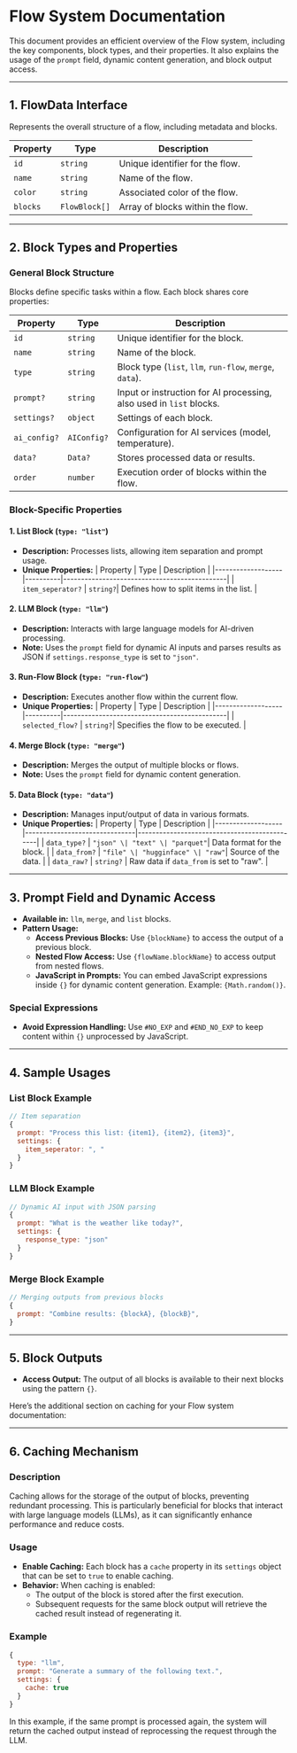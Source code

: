 # Flow System Documentation

This document provides an efficient overview of the Flow system, including the key components, block types, and their properties. It also explains the usage of the `prompt` field, dynamic content generation, and block output access.

---

## **1. FlowData Interface**

Represents the overall structure of a flow, including metadata and blocks.

| Property  | Type         | Description                                 |
|-----------|--------------|---------------------------------------------|
| `id`      | `string`     | Unique identifier for the flow.             |
| `name`    | `string`     | Name of the flow.                           |
| `color`   | `string`     | Associated color of the flow.               |
| `blocks`  | `FlowBlock[]`| Array of blocks within the flow.            |

---

## **2. Block Types and Properties**

### **General Block Structure**
Blocks define specific tasks within a flow. Each block shares core properties:

| Property       | Type            | Description                                             |
|----------------|-----------------|---------------------------------------------------------|
| `id`           | `string`        | Unique identifier for the block.                        |
| `name`         | `string`        | Name of the block.                                      |
| `type`         | `string`        | Block type (`list`, `llm`, `run-flow`, `merge`, `data`). |
| `prompt?`      | `string`        | Input or instruction for AI processing, also used in `list` blocks. |
| `settings?`    | `object`        | Settings of each block.                                 |
| `ai_config?`   | `AIConfig?`     | Configuration for AI services (model, temperature).    |
| `data?`        | `Data?`         | Stores processed data or results.                       |
| `order`        | `number`        | Execution order of blocks within the flow.              |

### **Block-Specific Properties**

#### 1. **List Block (`type: "list"`)**
- **Description:** Processes lists, allowing item separation and prompt usage.
- **Unique Properties:**
  | Property          | Type     | Description                                  |
  |-------------------|----------|----------------------------------------------|
  | `item_seperator?`  | `string?`| Defines how to split items in the list.      |

#### 2. **LLM Block (`type: "llm"`)**
- **Description:** Interacts with large language models for AI-driven processing.
- **Note:** Uses the `prompt` field for dynamic AI inputs and parses results as JSON if `settings.response_type` is set to `"json"`.

#### 3. **Run-Flow Block (`type: "run-flow"`)**
- **Description:** Executes another flow within the current flow.
- **Unique Properties:**
  | Property          | Type     | Description                                  |
  |-------------------|----------|----------------------------------------------|
  | `selected_flow?`   | `string?`| Specifies the flow to be executed.           |

#### 4. **Merge Block (`type: "merge"`)**
- **Description:** Merges the output of multiple blocks or flows.
- **Note:** Uses the `prompt` field for dynamic content generation.

#### 5. **Data Block (`type: "data"`)**
- **Description:** Manages input/output of data in various formats.
- **Unique Properties:**
  | Property          | Type                          | Description                                  |
  |-------------------|-------------------------------|----------------------------------------------|
  | `data_type?`       | `"json" \| "text" \| "parquet"`| Data format for the block.                   |
  | `data_from?`       | `"file" \| "hugginface" \| "raw"`| Source of the data.                        |
  | `data_raw?`        | `string?`                     | Raw data if `data_from` is set to "raw".     |

---

## **3. Prompt Field and Dynamic Access**

- **Available in:** `llm`, `merge`, and `list` blocks.
- **Pattern Usage:**
  - **Access Previous Blocks:** Use `{blockName}` to access the output of a previous block.
  - **Nested Flow Access:** Use `{flowName.blockName}` to access output from nested flows.
  - **JavaScript in Prompts:** You can embed JavaScript expressions inside `{}` for dynamic content generation. Example: `{Math.random()}`.
  
### **Special Expressions**
- **Avoid Expression Handling:** Use `#NO_EXP` and `#END_NO_EXP` to keep content within `{}` unprocessed by JavaScript.

---

## **4. Sample Usages**

### **List Block Example**
```javascript
// Item separation
{
  prompt: "Process this list: {item1}, {item2}, {item3}",
  settings: {
    item_seperator: ", "
  }
}
```

### **LLM Block Example**
```javascript
// Dynamic AI input with JSON parsing
{
  prompt: "What is the weather like today?",
  settings: {
    response_type: "json"
  }
}
```

### **Merge Block Example**
```javascript
// Merging outputs from previous blocks
{
  prompt: "Combine results: {blockA}, {blockB}",
}
```

---

## **5. Block Outputs**

- **Access Output:** The output of all blocks is available to their next blocks using the pattern `{}`.


Here’s the additional section on caching for your Flow system documentation:

---

## **6. Caching Mechanism**

### **Description**
Caching allows for the storage of the output of blocks, preventing redundant processing. This is particularly beneficial for blocks that interact with large language models (LLMs), as it can significantly enhance performance and reduce costs.

### **Usage**
- **Enable Caching:** Each block has a `cache` property in its `settings` object that can be set to `true` to enable caching.
- **Behavior:** When caching is enabled:
  - The output of the block is stored after the first execution.
  - Subsequent requests for the same block output will retrieve the cached result instead of regenerating it.
  
### **Example**
```javascript
{
  type: "llm",
  prompt: "Generate a summary of the following text.",
  settings: {
    cache: true
  }
}
```
In this example, if the same prompt is processed again, the system will return the cached output instead of reprocessing the request through the LLM.

